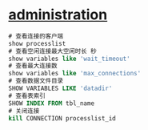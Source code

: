 # [administration](https://dev.mysql.com/doc/refman/8.0/en/sql-server-administration-statements.html)

```sql
# 查看连接的客户端
show processlist
# 查看空闲连接最大空闲时长 秒
show variables like 'wait_timeout'
# 查看最大连接数
show variables like 'max_connections'
# 查看数据文件目录
SHOW VARIABLES LIKE 'datadir'
# 查看表索引
SHOW INDEX FROM tbl_name
# 关闭连接
kill CONNECTION processlist_id
```
